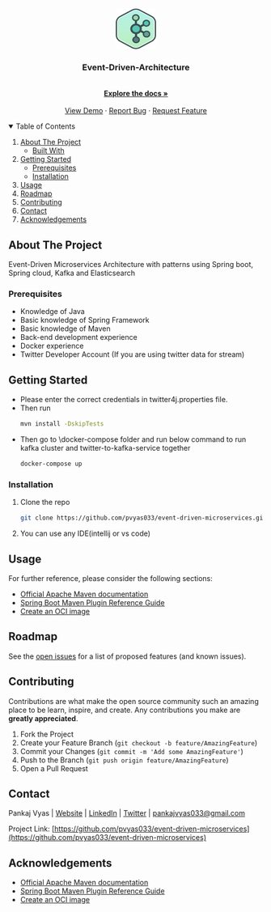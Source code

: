 <!-- PROJECT SHIELDS -->

<!-- PROJECT LOGO -->
<br />
<p align="center">
  <a href="https://github.com/pvyas033/event-driven-microservices">
    <img src="images/logo.png" alt="Logo" width="80" height="80">
  </a>

  <h3 align="center">Event-Driven-Architecture</h3>

  <p align="center">
    <br />
    <a href="https://github.com/pvyas033/event-driven-microservices"><strong>Explore the docs »</strong></a>
    <br />
    <br />
    <a href="https://github.com/pvyas033/event-driven-microservices">View Demo</a>
    ·
    <a href="https://github.com/pvyas033/event-driven-microservices/issues">Report Bug</a>
    ·
    <a href="https://github.com/pvyas033/event-driven-microservices/issues">Request Feature</a>
  </p>
 </p>



<!-- TABLE OF CONTENTS -->
<details open="open">
  <summary>Table of Contents</summary>
  <ol>
    <li>
      <a href="#about-the-project">About The Project</a>
      <ul>
        <li><a href="#built-with">Built With</a></li>
      </ul>
    </li>
    <li>
      <a href="#getting-started">Getting Started</a>
      <ul>
        <li><a href="#prerequisites">Prerequisites</a></li>
        <li><a href="#installation">Installation</a></li>
      </ul>
    </li>
    <li><a href="#usage">Usage</a></li>
    <li><a href="#roadmap">Roadmap</a></li>
    <li><a href="#contributing">Contributing</a></li>
    <li><a href="#contact">Contact</a></li>
    <li><a href="#acknowledgements">Acknowledgements</a></li>
  </ol>
</details>



<!-- ABOUT THE PROJECT -->
## About The Project

Event-Driven Microservices Architecture with patterns using Spring boot, Spring cloud, Kafka and Elasticsearch


### Prerequisites

- Knowledge of Java
- Basic knowledge of Spring Framework
- Basic knowledge of Maven 
- Back-end development experience
- Docker experience
- Twitter Developer Account (If you are using twitter data for stream)

<!-- GETTING STARTED -->

## Getting Started

- Please enter the correct credentials in twitter4j.properties file.
- Then run 
  ```sh
  mvn install -DskipTests
  ```
- Then go to \docker-compose folder and run below command to run kafka cluster and twitter-to-kafka-service together 
  ```sh
  docker-compose up 
  ```


### Installation

1. Clone the repo
   ```sh
   git clone https://github.com/pvyas033/event-driven-microservices.git
   ```
2. You can use any IDE(intellij or vs code) 

<!-- USAGE EXAMPLES -->
## Usage


For further reference, please consider the following sections:

* [Official Apache Maven documentation](https://maven.apache.org/guides/index.html)
* [Spring Boot Maven Plugin Reference Guide](https://docs.spring.io/spring-boot/docs/2.5.6/maven-plugin/reference/html/)
* [Create an OCI image](https://docs.spring.io/spring-boot/docs/2.5.6/maven-plugin/reference/html/#build-image)



<!-- ROADMAP -->
## Roadmap

See the [open issues](https://github.com/pvyas033/event-driven-microservices/issues) for a list of proposed features (and known issues).



<!-- CONTRIBUTING -->
## Contributing

Contributions are what make the open source community such an amazing place to be learn, inspire, and create. Any contributions you make are **greatly appreciated**.

1. Fork the Project
2. Create your Feature Branch (`git checkout -b feature/AmazingFeature`)
3. Commit your Changes (`git commit -m 'Add some AmazingFeature'`)
4. Push to the Branch (`git push origin feature/AmazingFeature`)
5. Open a Pull Request


<!-- CONTACT -->
## Contact

Pankaj Vyas | [Website](https://pankajvyas.in/#/) | [LinkedIn](https://www.linkedin.com/in/pankaj033/) | [Twitter](https://twitter.com/pankaj_pvt) | pankajvyas033@gmail.com

Project Link: [https://github.com/pvyas033/event-driven-microservices](https://github.com/pvyas033/event-driven-microservices)



<!-- ACKNOWLEDGEMENTS -->
## Acknowledgements
* [Official Apache Maven documentation](https://maven.apache.org/guides/index.html)
* [Spring Boot Maven Plugin Reference Guide](https://docs.spring.io/spring-boot/docs/2.5.6/maven-plugin/reference/html/)
* [Create an OCI image](https://docs.spring.io/spring-boot/docs/2.5.6/maven-plugin/reference/html/#build-image)


